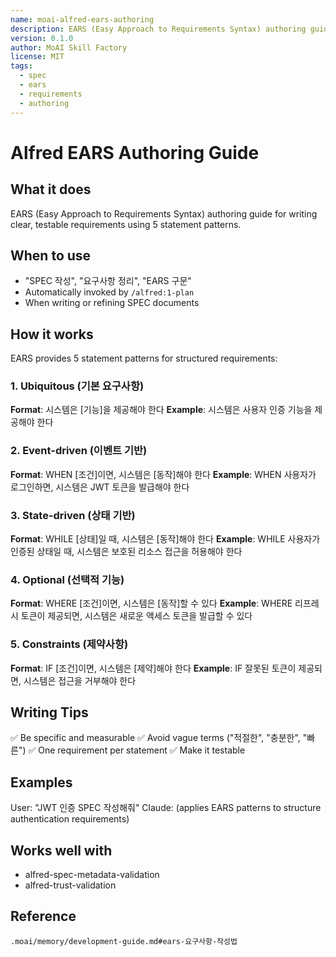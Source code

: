 ```yaml
---
name: moai-alfred-ears-authoring
description: EARS (Easy Approach to Requirements Syntax) authoring guide with 5 statement patterns for clear, testable requirements
version: 0.1.0
author: MoAI Skill Factory
license: MIT
tags:
  - spec
  - ears
  - requirements
  - authoring
---
```


# Alfred EARS Authoring Guide

## What it does

EARS (Easy Approach to Requirements Syntax) authoring guide for writing clear, testable requirements using 5 statement patterns.

## When to use

- "SPEC 작성", "요구사항 정리", "EARS 구문"
- Automatically invoked by `/alfred:1-plan`
- When writing or refining SPEC documents

## How it works

EARS provides 5 statement patterns for structured requirements:

### 1. Ubiquitous (기본 요구사항)
**Format**: 시스템은 [기능]을 제공해야 한다
**Example**: 시스템은 사용자 인증 기능을 제공해야 한다

### 2. Event-driven (이벤트 기반)
**Format**: WHEN [조건]이면, 시스템은 [동작]해야 한다
**Example**: WHEN 사용자가 로그인하면, 시스템은 JWT 토큰을 발급해야 한다

### 3. State-driven (상태 기반)
**Format**: WHILE [상태]일 때, 시스템은 [동작]해야 한다
**Example**: WHILE 사용자가 인증된 상태일 때, 시스템은 보호된 리소스 접근을 허용해야 한다

### 4. Optional (선택적 기능)
**Format**: WHERE [조건]이면, 시스템은 [동작]할 수 있다
**Example**: WHERE 리프레시 토큰이 제공되면, 시스템은 새로운 액세스 토큰을 발급할 수 있다

### 5. Constraints (제약사항)
**Format**: IF [조건]이면, 시스템은 [제약]해야 한다
**Example**: IF 잘못된 토큰이 제공되면, 시스템은 접근을 거부해야 한다

## Writing Tips

✅ Be specific and measurable
✅ Avoid vague terms ("적절한", "충분한", "빠른")
✅ One requirement per statement
✅ Make it testable

## Examples

User: "JWT 인증 SPEC 작성해줘"
Claude: (applies EARS patterns to structure authentication requirements)

## Works well with

- alfred-spec-metadata-validation
- alfred-trust-validation

## Reference

`.moai/memory/development-guide.md#ears-요구사항-작성법`
